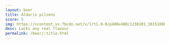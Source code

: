 ```yaml
---
layout: beer
title: Aldaris pilzens
score: 5
img: https://scontent.xx.fbcdn.net/v/l/t1.0-0/p480x480/1238101_10151888670483745_714083820_n.jpg?oh=81e77042eed9644f3963dc7e791597df&oe=5891974A
desc: Lacks any real flavour
permalink: /beer/:title.html
---
```

